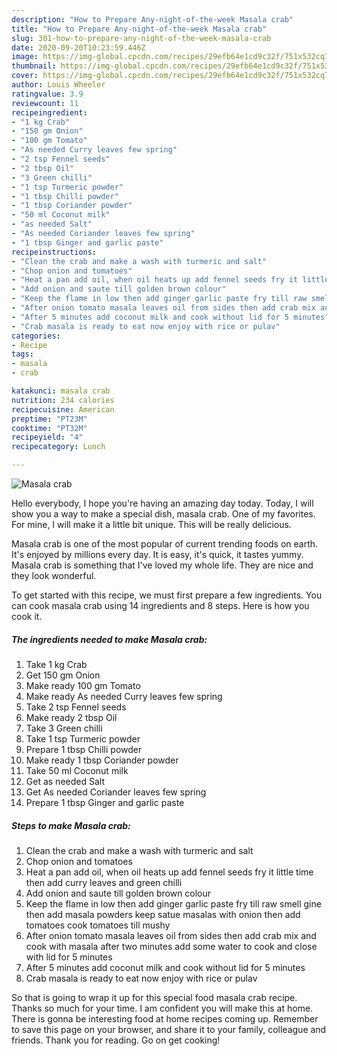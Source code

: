 ```yaml
---
description: "How to Prepare Any-night-of-the-week Masala crab"
title: "How to Prepare Any-night-of-the-week Masala crab"
slug: 301-how-to-prepare-any-night-of-the-week-masala-crab
date: 2020-09-20T10:23:59.446Z
image: https://img-global.cpcdn.com/recipes/29efb64e1cd9c32f/751x532cq70/masala-crab-recipe-main-photo.jpg
thumbnail: https://img-global.cpcdn.com/recipes/29efb64e1cd9c32f/751x532cq70/masala-crab-recipe-main-photo.jpg
cover: https://img-global.cpcdn.com/recipes/29efb64e1cd9c32f/751x532cq70/masala-crab-recipe-main-photo.jpg
author: Louis Wheeler
ratingvalue: 3.9
reviewcount: 11
recipeingredient:
- "1 kg Crab"
- "150 gm Onion"
- "100 gm Tomato"
- "As needed Curry leaves few spring"
- "2 tsp Fennel seeds"
- "2 tbsp Oil"
- "3 Green chilli"
- "1 tsp Turmeric powder"
- "1 tbsp Chilli powder"
- "1 tbsp Coriander powder"
- "50 ml Coconut milk"
- "as needed Salt"
- "As needed Coriander leaves few spring"
- "1 tbsp Ginger and garlic paste"
recipeinstructions:
- "Clean the crab and make a wash with turmeric and salt"
- "Chop onion and tomatoes"
- "Heat a pan add oil, when oil heats up add fennel seeds fry it little time then add curry leaves and green chilli"
- "Add onion and saute till golden brown colour"
- "Keep the flame in low then add ginger garlic paste fry till raw smell gine then add masala powders keep satue masalas with onion then add tomatoes cook tomatoes till mushy"
- "After onion tomato masala leaves oil from sides then add crab mix and cook with masala after two minutes add some water to cook and close with lid for 5 minutes"
- "After 5 minutes add coconut milk and cook without lid for 5 minutes"
- "Crab masala is ready to eat now enjoy with rice or pulav"
categories:
- Recipe
tags:
- masala
- crab

katakunci: masala crab 
nutrition: 234 calories
recipecuisine: American
preptime: "PT23M"
cooktime: "PT32M"
recipeyield: "4"
recipecategory: Lunch

---
```



![Masala crab](https://img-global.cpcdn.com/recipes/29efb64e1cd9c32f/751x532cq70/masala-crab-recipe-main-photo.jpg)

Hello everybody, I hope you're having an amazing day today. Today, I will show you a way to make a special dish, masala crab. One of my favorites. For mine, I will make it a little bit unique. This will be really delicious.



Masala crab is one of the most popular of current trending foods on earth. It's enjoyed by millions every day. It is easy, it's quick, it tastes yummy. Masala crab is something that I've loved my whole life. They are nice and they look wonderful.


To get started with this recipe, we must first prepare a few ingredients. You can cook masala crab using 14 ingredients and 8 steps. Here is how you cook it.

<!--inarticleads1-->

##### The ingredients needed to make Masala crab:

1. Take 1 kg Crab
1. Get 150 gm Onion
1. Make ready 100 gm Tomato
1. Make ready As needed Curry leaves few spring
1. Take 2 tsp Fennel seeds
1. Make ready 2 tbsp Oil
1. Take 3 Green chilli
1. Take 1 tsp Turmeric powder
1. Prepare 1 tbsp Chilli powder
1. Make ready 1 tbsp Coriander powder
1. Take 50 ml Coconut milk
1. Get as needed Salt
1. Get As needed Coriander leaves few spring
1. Prepare 1 tbsp Ginger and garlic paste




<!--inarticleads2-->

##### Steps to make Masala crab:

1. Clean the crab and make a wash with turmeric and salt
1. Chop onion and tomatoes
1. Heat a pan add oil, when oil heats up add fennel seeds fry it little time then add curry leaves and green chilli
1. Add onion and saute till golden brown colour
1. Keep the flame in low then add ginger garlic paste fry till raw smell gine then add masala powders keep satue masalas with onion then add tomatoes cook tomatoes till mushy
1. After onion tomato masala leaves oil from sides then add crab mix and cook with masala after two minutes add some water to cook and close with lid for 5 minutes
1. After 5 minutes add coconut milk and cook without lid for 5 minutes
1. Crab masala is ready to eat now enjoy with rice or pulav




So that is going to wrap it up for this special food masala crab recipe. Thanks so much for your time. I am confident you will make this at home. There is gonna be interesting food at home recipes coming up. Remember to save this page on your browser, and share it to your family, colleague and friends. Thank you for reading. Go on get cooking!
